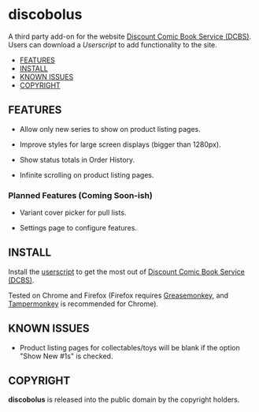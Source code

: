 # discobolus

A third party add-on for the website [Discount Comic Book Service (DCBS)][DCBS].
Users can download a *Userscript* to add functionality to the site.

- [FEATURES](#features)
- [INSTALL](#install)
- [KNOWN ISSUES](#known-issues)
- [COPYRIGHT](#copyright)

## FEATURES

- Allow only new series to show on product listing pages.

- Improve styles for large screen displays (bigger than 1280px).

- Show status totals in Order History.

- Infinite scrolling on product listing pages.

### Planned Features (Coming Soon-ish)

- Variant cover picker for pull lists.

- Settings page to configure features.

## INSTALL

Install the [userscript][] to get the most out of
[Discount Comic Book Service (DCBS)][DCBS].

Tested on Chrome and Firefox (Firefox requires [Greasemonkey][], and
[Tampermonkey][] is recommended for Chrome).

## KNOWN ISSUES

- Product listing pages for collectables/toys will be blank if the option
  "Show New #1s" is checked.

## COPYRIGHT

**discobolus** is released into the public domain by the copyright holders.

[DCBS]: https://dcbservice.com
[userscript]: https://github.com/triple-j/discobolus/raw/master/dist/discobolus.user.js
[Greasemonkey]: http://www.greasespot.net/
[Tampermonkey]: http://tampermonkey.net/